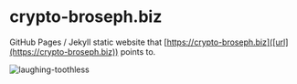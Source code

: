 # crypto-broseph.biz
GitHub Pages / Jekyll static website that [https://crypto-broseph.biz]([url](https://crypto-broseph.biz)) points to.

![laughing-toothless](https://github.com/aaronsarnat/crypto-broseph.biz/assets/8367927/7267301c-a865-4ce9-8ffd-f327c6bbcf03)
